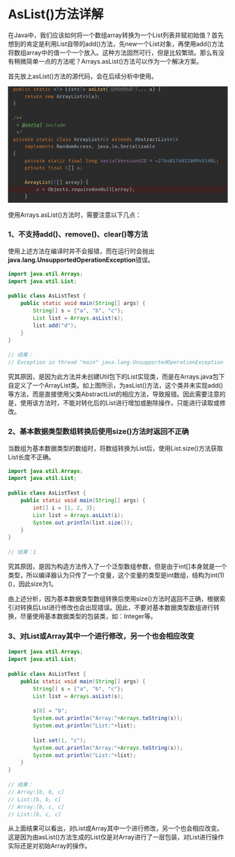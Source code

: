 # AsList()方法详解

在Java中，我们应该如何将一个数组array转换为一个List列表并赋初始值？首先想到的肯定是利用List自带的add()方法，先new一个List对象，再使用add()方法将数组array中的值一个一个放入。这种方法固然可行，但是比较繁琐。那么有没有稍微简单一点的方法呢？Arrays.asList()方法可以作为一个解决方案。

首先放上asList()方法的源代码，会在后续分析中使用。

![asList_1](JavaPic/asList_1.PNG)

使用Arrays.asList()方法时，需要注意以下几点：

### 1、不支持add()、remove()、clear()等方法 

使用上述方法在编译时并不会报错，而在运行时会抛出**java.lang.UnsupportedOperationException**错误。

```java
import java.util.Arrays;
import java.util.List;

public class AsListTest {
    public static void main(String[] args) {
        String[] s = {"a", "b", "c"};
        List list = Arrays.asList(s);
        list.add("d");
    }
}

// 结果：
// Exception in thread "main" java.lang.UnsupportedOperationException
```

究其原因，是因为此方法并未创建Util包下的List实现类，而是在Arrays.java包下自定义了一个ArrayList类。如上图所示，为asList()方法，这个类并未实现add()等方法，而是直接使用父类AbstractList的相应方法，导致报错。因此需要注意的是，使用该方法时，不能对转化后的List进行增加或删除操作，只能进行读取或修改。

### 2、基本数据类型数组转换后使用size()方法时返回不正确

当数组为基本数据类型的数组时，将数组转换为List后，使用List.size()方法获取List长度不正确。

```java
import java.util.Arrays;
import java.util.List;

public class AsListTest {
    public static void main(String[] args) {
        int[] i = {1, 2, 3};
        List list = Arrays.asList(i);
        System.out.println(list.size());
    }
}

// 结果：1
```

究其原因，是因为构造方法传入了一个泛型数组参数，但是由于int[]本身就是一个类型，所以编译器认为只传了一个变量，这个变量的类型是int数组，结构为int(1)()，因此size为1。 

由上述分析，因为基本数据类型数组转换后使用size()方法时返回不正确，根据索引对转换后List进行修改也会出现错误。因此，不要对基本数据类型数组进行转换，尽量使用基本数据类型的包装类，如：Integer等。

### 3、对List或Array其中一个进行修改，另一个也会相应改变

```java
import java.util.Arrays;
import java.util.List;

public class AsListTest {
    public static void main(String[] args) {
        String[] s = {"a", "b", "c"};
        List list = Arrays.asList(s);

        s[0] = "b";
        System.out.println("Array:"+Arrays.toString(s));
        System.out.println("List:"+list);

        list.set(1, "c");
        System.out.println("Array:"+Arrays.toString(s));
        System.out.println("List:"+list);
    }
}

// 结果：
// Array:[b, b, c]
// List:[b, b, c]
// Array:[b, c, c]
// List:[b, c, c]
```

从上面结果可以看出，对List或Array其中一个进行修改，另一个也会相应改变。这是因为由asList()方法生成的List仅是对Array进行了一层包装，对List进行操作实际还是对初始Array的操作。

